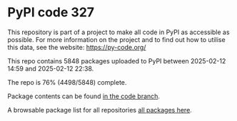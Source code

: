 # PyPI code 327

This repository is part of a project to make all code in PyPI as accessible as possible. For more information 
on the project and to find out how to utilise this data, see the website: https://py-code.org/

This repo contains 5848 packages uploaded to PyPI between 
2025-02-12 14:59 and 2025-02-12 22:38.

The repo is 76% (4498/5848) complete.

Package contents can be found [in the code branch](https://github.com/pypi-data/pypi-mirror-327/tree/code/packages).

A browsable package list for all repositories [all packages here](https://py-code.org/repositories/pypi-mirror-327).



